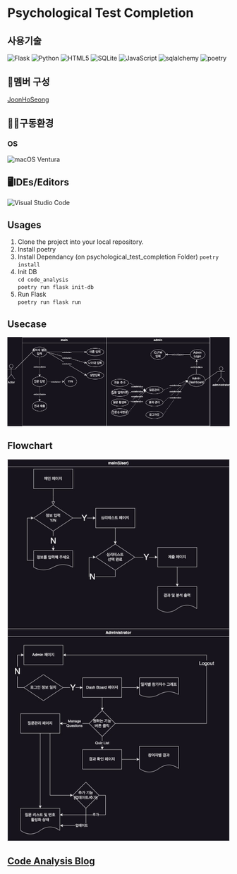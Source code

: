 # Psychological Test Completion

## 사용기술
![Flask](https://img.shields.io/badge/flask-%23000.svg?style=for-the-badge&logo=flask&logoColor=white)
![Python](https://img.shields.io/badge/python-3670A0?style=for-the-badge&logo=python&logoColor=ffdd54)
![HTML5](https://img.shields.io/badge/html5-%23E34F26.svg?style=for-the-badge&logo=html5&logoColor=white)
![SQLite](https://img.shields.io/badge/sqlite-%2307405e.svg?style=for-the-badge&logo=sqlite&logoColor=white)
![JavaScript](https://img.shields.io/badge/javascript-%23323330.svg?style=for-the-badge&logo=javascript&logoColor=%23F7DF1E)
![sqlalchemy](https://img.shields.io/badge/sqlalchemy-D71F00?style=for-the-badge&logo=sqlalchemy&logoColor=white)
![poetry](https://img.shields.io/badge/poetry-60A5FA?style=for-the-badge&logo=poetry&logoColor=white)

## 👤멤버 구성
[JoonHoSeong](https://github.com/JoonHoSeong)

## :man_mechanic:구동환경
### OS
![macOS](https://img.shields.io/badge/mac%20os-000000?style=for-the-badge&logo=macos&logoColor=F0F0F0&style=flat) Ventura

## 🖥IDEs/Editors
![Visual Studio Code](https://img.shields.io/badge/Visual%20Studio%20Code-0078d7.svg?style=for-the-badge&logo=visual-studio-code&logoColor=white)

## Usages
1. Clone the project into your local repository.
2. Install poetry
3. Install Dependancy  (on psychological_test_completion Folder)
`
poetry install
`  
4. Init DB  
`
cd code_analysis
`  
`
poetry run flask init-db
`  
5. Run Flask  
`
poetry run flask run
`  

## Usecase
![title](https://github.com/JoonHoSeong/OZ_Backend_School_miniProject/blob/main/psychological_test_completion/code_analysis/images/usecase_diagram.jpg)   
## Flowchart
![title](https://github.com/JoonHoSeong/OZ_Backend_School_miniProject/blob/main/psychological_test_completion/code_analysis/images/flow-chart.jpg)   
## [Code Analysis Blog](https://slowprogramer.tistory.com/entry/miniProject-%EC%8B%AC%EB%A6%AC%ED%85%8C%EC%8A%A4%ED%8A%B8-%EC%9B%B9%ED%8E%98%EC%9D%B4%EC%A7%80-%EC%BD%94%EB%93%9C%EB%A5%BC-%EB%B6%84%EC%84%9D%ED%95%B4%EB%B3%B4%EC%9E%90)   

